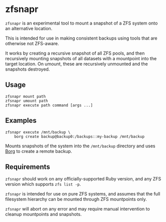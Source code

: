 # zfsnapr

`zfsnapr` is an experimental tool to mount a snapshot of a ZFS system onto an alternative location.

This is intended for use in making consistent backups using tools that are otherwise not ZFS-aware.

It works by creating a recursive snapshot of all ZFS pools, and then recursively mounting snapshots of all datasets with a mountpoint into the target location. On umount, these are recursively unmounted and the snapshots destroyed.

## Usage

    zfsnapr mount path
    zfsnapr umount path
    zfsnapr execute path command [args ...]

## Examples

    zfsnapr execute /mnt/backup \
        borg create backup@backup0:/backups::my-backup /mnt/backup

Mounts snapshots of the system into the `/mnt/backup` directory and uses [Borg](https://borgbackup.readthedocs.io/en/stable/) to create a remote backup.

## Requirements

`zfsnapr` should work on any officially-supported Ruby version, and any ZFS version which supports `zfs list -p`.

`zfsnapr` is intended for use on pure ZFS systems, and assumes that the full filesystem hierarchy can be mounted through ZFS mountpoints only.

`zfsnapr` will abort on any error and may require manual intervention to cleanup mountpoints and snapshots.